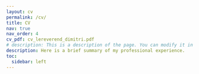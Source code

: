 ```yaml
---
layout: cv
permalink: /cv/
title: CV
nav: true
nav_order: 4
cv_pdf: cv_lereverend_dimitri.pdf
# description: This is a description of the page. You can modify it in 'pages/_cv.md'. You can also change or remove the top pdf download button.
description: Here is a brief summary of my professional experience. 
toc:
  sidebar: left
---
```


